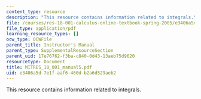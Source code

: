 ```yaml
---
content_type: resource
description: "This resource contains information related to integrals.\r\n"
file: /courses/res-18-001-calculus-online-textbook-spring-2005/e3406a5d7e1faaf6460db2a6d529aeb2_MITRES_18_001_manual5.pdf
file_type: application/pdf
learning_resource_types: []
ocw_type: OCWFile
parent_title: Instructor's Manual
parent_type: SupplementalResourceSection
parent_uid: 17e76762-f3ba-c840-0d43-13aeb75d9620
resourcetype: Document
title: MITRES_18_001_manual5.pdf
uid: e3406a5d-7e1f-aaf6-460d-b2a6d529aeb2
---
```

This resource contains information related to integrals.


